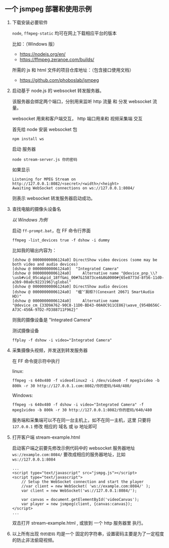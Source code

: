 ﻿## 一个 jsmpeg 部署和使用示例

1. 下载安装必要软件

	`node`, `ffmpeg-static`	均可在网上下载相应平台的版本

	比如：（Windows 版）

	* https://nodejs.org/en/
	* https://ffmpeg.zeranoe.com/builds/ 

	所需的 js 和 html 文件的项目仓库地址：（包含接口使用文档）
	* https://github.com/phoboslab/jsmpeg

2. 启动基于 node.js 的 websocket 转发服务器。

	该服务器会绑定两个端口，分别用来监听 http 流量 和 分发 websocket 流量。

	websocket 用来和客户端交互， http 端口用来和 视频采集端 交互 

	首先给 node 安装 websocket 包

	```
	npm install ws
	```

	启动 服务器

	```
	node stream-server.js 你的密码
	```
	
	如果显示

	```
	Listening for MPEG Stream on http://127.0.0.1:8082/<secret>/<width>/<height>
	Awaiting WebSocket connections on ws://127.0.0.1:8084/
	```
	
	则表示 websocket 转发服务器启动成功。

3. 查找电脑的摄像头设备名
	
	*以 Windows 为例*

	启动 `ff-prompt.bat`，在 FF 命令行界面

	```
	ffmpeg -list_devices true -f dshow -i dummy
	```

	比如我的输出内容为：

	```
	[dshow @ 00000000006124a0] DirectShow video devices (some may be both video and audio devices)
	[dshow @ 00000000006124a0]  "Integrated Camera"
	[dshow @ 00000000006124a0]     Alternative name "@device_pnp_\\?\usb#vid_05ca&pid_18ff&mi_00#7&15873ce4&0&0000#{65e8773d-8f56-11d0-a3b9-00a0c9223196}\global"
	[dshow @ 00000000006124a0] DirectShow audio devices
	[dshow @ 00000000006124a0]  "楹﹀厠椋?(Conexant 20671 SmartAudio HD)"
	[dshow @ 00000000006124a0]     Alternative name "@device_cm_{33D9A762-90C8-11D0-BD43-00A0C911CE86}\wave_{954B656C-A73C-450A-97D2-FD388711F962}"
	```

	则我的摄像设备是 "Integrated Camera"

	测试摄像设备

	```
	ffplay -f dshow -i video="Integrated Camera"
	```

4. 采集摄像头视频，并发送到转发服务器

	在 FF 命令提示符中执行

	linux:
	```
	ffmpeg -s 640x480 -f video4linux2 -i /dev/video0 -f mpeg1video -b 800k -r 30 http://127.0.0.1.com:8082/你的密码/640/480/
	```

	Windows:
	```
	ffmpeg -s 640x480 -f dshow -i video="Integrated Camera" -f mpeg1video -b 800k -r 30 http://127.0.0.1:8082/你的密码/640/480
	```

	服务端和采集端可以不在同一台主机上，如不在同一主机，这里 只要将 `127.0.0.1` 修改 相应的 域名 或 ip 地址即可

5. 打开客户端 stream-example.html

	启动客户端之前要先修改示例代码中的 websocket 服务器地址
	`ws://example.com:8084/`
	要改成相应的服务器地址，比如 `ws://127.0.0.1:8084`

	```
	...
	<script type="text/javascript" src="jsmpg.js"></script>
	<script type="text/javascript">
		// Setup the WebSocket connection and start the player
		//var client = new WebSocket( 'ws://example.com:8084/' );
		var client = new WebSocket('ws://127.0.0.1:8084/');

		var canvas = document.getElementById('videoCanvas');
		var player = new jsmpeg(client, {canvas:canvas});
	</script>
	...
	```

	双击打开 stream-example.html , 或放到 一个 http 服务器里 执行。

6. 以上所有出现 `你的密码` 均是一个 固定的字符串，设置密码主要是为了一定程度的防止非法偷窥视频。
